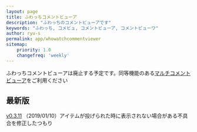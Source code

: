 ```yaml
---
layout: page
title: ふわっちコメントビューア
description: "ふわっちのコメントビューアです"
keywords: "ふわっち, コメビュ, コメントビューア, コメントビューワ"
author: ryu-s
permalink: app/whowatchcommentviewer
sitemap:
    priority: 1.0
    changefreq: 'weekly'	
---
```


ふわっちコメントビューアは廃止する予定です。同等機能のある[マルチコメントビューア](https://ryu-s.github.io/app/multicommentviewer)をご利用ください

## 最新版
[v0.3.11](http://int-main.net/app/WhowatchCommentViewer_v0.3.11.zip) （2019/01/10）アイテムが投げられた時に表示されない場合がある不具合を修正したつもり  
